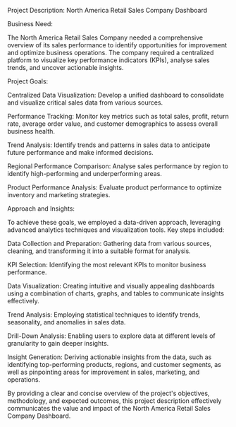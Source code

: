 Project Description: North America Retail Sales Company Dashboard

Business Need:

The North America Retail Sales Company needed a comprehensive overview of its sales performance to identify opportunities for improvement and optimize business operations. The company required a centralized platform to visualize key performance indicators (KPIs), analyse sales trends, and uncover actionable insights.

Project Goals:

Centralized Data Visualization: Develop a unified dashboard to consolidate and visualize critical sales data from various sources.

Performance Tracking: Monitor key metrics such as total sales, profit, return rate, average order value, and customer demographics to assess overall business health.

Trend Analysis: Identify trends and patterns in sales data to anticipate future performance and make informed decisions.

Regional Performance Comparison: Analyse sales performance by region to identify high-performing and underperforming areas.

Product Performance Analysis: Evaluate product performance to optimize inventory and marketing strategies.

Approach and Insights:

To achieve these goals, we employed a data-driven approach, leveraging advanced analytics techniques and visualization tools. Key steps included:

Data Collection and Preparation: Gathering data from various sources, cleaning, and transforming it into a suitable format for analysis.

KPI Selection: Identifying the most relevant KPIs to monitor business performance.

Data Visualization: Creating intuitive and visually appealing dashboards using a combination of charts, graphs, and tables to communicate insights effectively.

Trend Analysis: Employing statistical techniques to identify trends, seasonality, and anomalies in sales data.

Drill-Down Analysis: Enabling users to explore data at different levels of granularity to gain deeper insights.

Insight Generation: Deriving actionable insights from the data, such as identifying top-performing products, regions, and customer segments, as well as pinpointing areas for improvement in sales, marketing, and operations.

By providing a clear and concise overview of the project's objectives, methodology, and expected outcomes, this project description effectively communicates the value and impact of the North America Retail Sales Company Dashboard.
